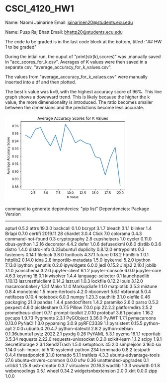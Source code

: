 # CSCI_4120_HW1
Name: Naomi Jainarine 
Email: jainarinen20@students.ecu.edu

Name: Pusp Raj Bhatt
Email: bhattp20@students.ecu.edu

The code to be graded is in the last code block at the bottom,  titled :"## HW 1 to be graded"

During the intial run, the ouput of "print(str(k),scores)" was ,manually saved in "acc_scores_for_k.csv". Averages of K values were then saved in a separate csv, "average_accuracy_for_k_values.csv".

The values from "average_accuracy_for_k_values.csv" were manually inserted into a df and then plotted.

The best k value was k=9, with the highest accuracy score of 96%. This line graph shows a downward trend. This is likely because the higher the k value, the more dimensionality is introduced. The ratio becomes smaller between the dimensions and the predictions become less accurate.

![Line Graph](https://github.com/jainarinen/CSCI_4120_HW1/blob/main/linechart_knn)

command to generate dependecies: "pip list"
Dependencies:
Package                Version
---------------------- --------------------
apturl                 0.5.2
attrs                  19.3.0
backcall               0.1.0
bcrypt                 3.1.7
bleach                 3.1.1
blinker                1.4
Brlapi                 0.7.0
certifi                2019.11.28
chardet                3.0.4
Click                  7.0
colorama               0.4.3
command-not-found      0.3
cryptography           2.8
cupshelpers            1.0
cycler                 0.11.0
dbus-python            1.2.16
decorator              4.4.2
defer                  1.0.6
defusedxml             0.6.0
distlib                0.3.6
distro                 1.4.0
distro-info            0.23ubuntu1
duplicity              0.8.12.0
entrypoints            0.3
fasteners              0.14.1
filelock               3.8.0
fonttools              4.37.1
future                 0.18.2
html5lib               1.0.1
httplib2               0.14.0
idna                   2.8
importlib-metadata     1.5.0
ipykernel              5.2.0
ipython                7.13.0
ipython_genutils       0.2.0
ipywidgets             6.0.0
jedi                   0.15.2
Jinja2                 2.10.1
joblib                 1.1.0
jsonschema             3.2.0
jupyter-client         6.1.2
jupyter-console        6.0.0
jupyter-core           4.6.3
keyring                18.0.1
kiwisolver             1.4.4
language-selector      0.1
launchpadlib           1.10.13
lazr.restfulclient     0.14.2
lazr.uri               1.0.3
lockfile               0.12.2
louis                  3.12.0
macaroonbakery         1.3.1
Mako                   1.1.0
MarkupSafe             1.1.0
matplotlib             3.5.3
mistune                0.8.4
monotonic              1.5
more-itertools         4.2.0
nbconvert              5.6.1
nbformat               5.0.4
netifaces              0.10.4
notebook               6.0.3
numpy                  1.23.3
oauthlib               3.1.0
olefile                0.46
packaging              21.3
pandas                 1.4.4
pandocfilters          1.4.2
paramiko               2.6.0
parso                  0.5.2
pexpect                4.6.0
pickleshare            0.7.5
Pillow                 7.0.0
pip                    22.2.2
platformdirs           2.5.2
prometheus-client      0.7.1
prompt-toolkit         2.0.10
protobuf               3.6.1
pycairo                1.16.2
pycups                 1.9.73
Pygments               2.3.1
PyGObject              3.36.0
PyJWT                  1.7.1
pymacaroons            0.13.0
PyNaCl                 1.3.0
pyparsing              3.0.9
pyRFC3339              1.1
pyrsistent             0.15.5
python-apt             2.0.0+ubuntu0.20.4.7
python-dateutil        2.8.2
python-debian          0.1.36ubuntu1
pytz                   2022.2.1
pyxdg                  0.26
PyYAML                 5.3.1
pyzmq                  18.1.1
reportlab              3.5.34
requests               2.22.0
requests-unixsocket    0.2.0
scikit-learn           1.1.2
scipy                  1.9.1
SecretStorage          2.3.1
Send2Trash             1.5.0
setuptools             45.2.0
simplejson             3.16.0
six                    1.14.0
ssh-import-id          5.10
systemd-python         234
terminado              0.8.2
testpath               0.4.4
threadpoolctl          3.1.0
tornado                5.1.1
traitlets              4.3.3
ubuntu-advantage-tools 27.6
ubuntu-drivers-common  0.0.0
ufw                    0.36
unattended-upgrades    0.1
urllib3                1.25.8
usb-creator            0.3.7
virtualenv             20.16.3
wadllib                1.3.3
wcwidth                0.1.8
webencodings           0.5.1
wheel                  0.34.2
widgetsnbextension     2.0.0
xkit                   0.0.0
zipp                   1.0.0
